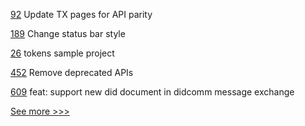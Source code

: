 
[92](https://github.com/hyperledger/firefly-ui/pull/92) Update TX pages for API parity

[189](https://github.com/hyperledger/aries-mobile-agent-react-native/pull/189) Change status bar style

[26](https://github.com/hyperledger/firefly-samples/pull/26) tokens sample project

[452](https://github.com/hyperledger/firefly/pull/452) Remove deprecated APIs

[609](https://github.com/hyperledger/aries-framework-javascript/pull/609) feat: support new did document in didcomm message exchange


[See more >>>](https://start-here.hyperledger.org/pull-requests)
